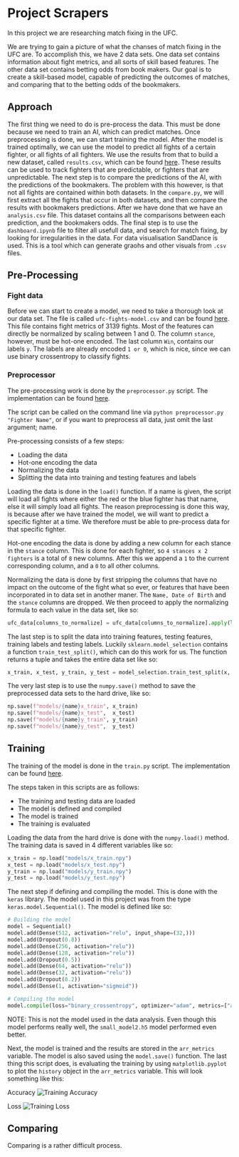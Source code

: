 # Project Scrapers

In this project we are researching match fixing in the UFC.

We are trying to gain a picture of what the chanses of match fixing in the UFC are. To accomplish this, we have 2 data sets. One data set contains information about fight metrics, and all sorts of skill based features. The other data set contains betting odds from book makers. Our goal is to create a skill-based model, capable of predicting the outcomes of matches, and comparing that to the betting odds of the bookmakers.

## Approach

The first thing we need to do is pre-process the data. This must be done because we need to train an AI, which can predict matches. Once preprocessing is done, we can start training the model. After the model is trained optimally, we can use the model to predict all fights of a certain fighter, or all fights of all fighters. We use the results from that to build a new dataset, called ```results.csv```, which can be found [here](https://github.com/Mathuiss/project_scrapers/blob/master/results.csv). These results can be used to track fighters that are predictable, or fighters that are unpredictable. The next step is to compare the predictions of the AI, with the predictions of the bookmakers. The problem with this however, is that not all fights are contained within both datasets. In the ```compare.py```, we will first extract all the fights that occur in both datasets, and then compare the results with bookmakers predictions. After we have done that we have an ```analysis.csv``` file. This dataset contains all the comparisons between each prediction, and the bookmakers odds. The final step is to use the ```dashboard.ipynb``` file to filter all usefull data, and search for match fixing, by looking for irregularities in the data. For data visualisation SandDance is used. This is a tool which can generate graohs and other visuals from ```.csv``` files.


## Pre-Processing

### Fight data

Before we can start to create a model, we need to take a thorough look at our data set. The file is called ```ufc-fights-model.csv``` and can be found [here](https://github.com/Mathuiss/project_scrapers/blob/master/UFC-data/ufc-fights-model.csv). This file contains fight metrics of 3139 fights. Most of the features can directly be normalized by scaling between 1 and 0. The column ```stance```, however, must be hot-one encoded. The last column ```Win```, contains our labels ```y```. The labels are already encoded ```1 or 0```, which is nice, since we can use binary crossentropy to classify fights.

### Preprocessor

The pre-processing work is done by the ```preprocessor.py``` script.
The implementation can be found [here](https://github.com/Mathuiss/project_scrapers/blob/master/preprocessor.py).

The script can be called on the command line via ```python preprocessor.py "Fighter Name"```, or if you want to preprocess all data, just omit the last argument; name.

Pre-processing consists of a few steps:
- Loading the data
- Hot-one encoding the data
- Normalizing the data
- Splitting the data into training and testing features and labels

Loading the data is done in the ```load()``` function. If a name is given, the script will load all fights where either the red or the blue fighter has that name, else it will simply load all fights. The reason preprocessing is done this way, is because after we have trained the model, we will want to predict a specific fighter at a time. We therefore must be able to pre-process data for that specific fighter.

Hot-one encoding the data is done by adding a new column for each stance in the ```stance``` column. This is done for each fighter, so ```4 stances x 2 fighters``` is a total of ```8``` new columns. After this we append a ```1``` to the current corresponding column, and a ```0``` to all other columns.

Normalizing the data is done by first stripping the columns that have no impact on the outcome of the fight what so ever, or features that have been incorporated in to data set in another maner. The ```Name, Date of Birth``` and the ```stance``` columns are dropped. We then proceed to apply the normalizing formula to each value in the data set, like so:

```python
ufc_data[columns_to_normalize] = ufc_data[columns_to_normalize].apply(lambda x: (x - x.min()) / (x.max() - x.min()))
```

The last step is to split the data into training features, testing features, training labels and testing labels. Luckily ```sklearn.model_selection``` contains a function ```train_test_split()```, which can do this work for us. The function returns a tuple and takes the entire data set like so:

```python
x_train, x_test, y_train, y_test = model_selection.train_test_split(x, y, test_size=ratio, random_state=2020)
```

The very last step is to use the ```numpy.save()``` method to save the preprocessed data sets to the hard drive, like so:

```python
np.save(f"models/{name}x_train", x_train)
np.save(f"models/{name}x_test",  x_test)
np.save(f"models/{name}y_train", y_train)
np.save(f"models/{name}y_test",  y_test)
```


## Training

The training of the model is done in the ```train.py``` script.
The implementation can be found [here](https://github.com/Mathuiss/project_scrapers/blob/master/train.py).

The steps taken in this scripts are as follows:
- The training and testing data are loaded
- The model is defined and compiled
- The model is trained
- The training is evaluated

Loading the data from the hard drive is done with the ```numpy.load()``` method. The training data is saved in 4 different variables like so:

```python
x_train = np.load("models/x_train.npy")
x_test = np.load("models/x_test.npy")
y_train = np.load("models/y_train.npy")
y_test = np.load("models/y_test.npy")
```

The next step if defining and compiling the model. This is done with the ```keras``` library. The model used in this project was from the type ```keras.model.Sequential()```. The model is defined like so:

```python
# Building the model
model = Sequential()
model.add(Dense(512, activation="relu", input_shape=(32,)))
model.add(Dropout(0.8))
model.add(Dense(256, activation="relu"))
model.add(Dense(128, activation="relu"))
model.add(Dropout(0.5))
model.add(Dense(64, activation="relu"))
model.add(Dense(32, activation="relu"))
model.add(Dropout(0.2))
model.add(Dense(1, activation="sigmoid"))

# Compiling the model
model.compile(loss="binary_crossentropy", optimizer="adam", metrics=["accuracy"])
```

NOTE: This is not the model used in the data analysis. Even though this model performs really well, the ```small_model2.h5``` model performed even better.

Next, the model is trained and the results are stored in the ```arr_metrics``` variable. The model is also saved using the ```model.save()``` function. The last thing this script does, is evaluating the training by using ```matplotlib.pyplot``` to plot the ```history``` object in the ```arr_metrics``` variable. This will look something like this:

Accuracy
![Training Accuracy](https://cdn.discordapp.com/attachments/708243527389151254/723230779240611880/acc.svg)

Loss
![Training Loss](https://cdn.discordapp.com/attachments/708243527389151254/723230679269245039/loss.svg)


## Comparing

Comparing is a rather difficult process. 
